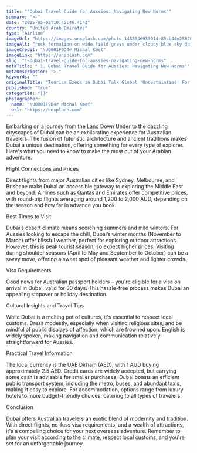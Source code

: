 ```yaml
---
title: "'Dubai Travel Guide for Aussies: Navigating New Norms'"
summary: ">-"
date: "2025-05-02T10:45:46.414Z"
country: "United Arab Emirates"
type: "Airline"
imageUrl: "https://images.unsplash.com/photo-1488646953014-85cb44e25828?q=80&w=1935&auto=format&fit=crop&ixlib=rb-4.0.3&ixid=M3wxMjA3fDB8MHxwaG90by1wYWdlfHx8fGVufDB8fHx8fA%3D%3D"
imageAlt: "rock formation on wide field grass under cloudy blue sky during daytime"
imageCredit: "\U0001F9D4‍♂️ Michal Kmeť"
imageLink: "https://unsplash.com"
slug: "1-dubai-travel-guide-for-aussies-navigating-new-norms"
metaTitle: "'1. Dubai Travel Guide for Aussies: Navigating New Norms'"
metaDescription: ">-"
keywords: ""
originalTitle: "Tourism Execs in Dubai Talk Global 'Uncertainties' For Travel - Skift"
published: "true"
categories: "[]"
photographer:
  name: "\U0001F9D4‍♂️ Michal Kmeť"
  url: "https://unsplash.com"
---
```






Embarking on a journey from the Land Down Under to the dazzling cityscapes of Dubai can be an exhilarating experience for Australian travelers. The fusion of futuristic architecture and ancient traditions makes Dubai a unique destination, offering something for every type of explorer. Here's what you need to know to make the most out of your Arabian adventure.

Flight Connections and Prices

Direct flights from major Australian cities like Sydney, Melbourne, and Brisbane make Dubai an accessible gateway to exploring the Middle East and beyond. Airlines such as Qantas and Emirates offer competitive prices, with round-trip flights averaging around 1,200 to 2,000 AUD, depending on the season and how far in advance you book.

Best Times to Visit

Dubai’s desert climate means scorching summers and mild winters. For Aussies looking to escape the chill, Dubai’s winter months (November to March) offer blissful weather, perfect for exploring outdoor attractions. However, this is peak tourist season, so expect higher prices. Visiting during shoulder seasons (April to May and September to October) can be a savvy move, offering a sweet spot of pleasant weather and lighter crowds.

Visa Requirements

Good news for Australian passport holders – you're eligible for a visa on arrival in Dubai, valid for 30 days. This hassle-free process makes Dubai an appealing stopover or holiday destination.

Cultural Insights and Travel Tips

While Dubai is a melting pot of cultures, it's essential to respect local customs. Dress modestly, especially when visiting religious sites, and be mindful of public displays of affection, which are frowned upon. English is widely spoken, making navigation and communication relatively straightforward for Aussies.

Practical Travel Information

The local currency is the UAE Dirham (AED), with 1 AUD buying approximately 2.5 AED. Credit cards are widely accepted, but carrying some cash is advisable for smaller purchases. Dubai boasts an efficient public transport system, including the metro, buses, and abundant taxis, making it easy to explore. For accommodation, options range from luxury hotels to more budget-friendly choices, catering to all types of travelers.

Conclusion

Dubai offers Australian travelers an exotic blend of modernity and tradition. With direct flights, no-fuss visa requirements, and a wealth of attractions, it's a compelling choice for your next overseas adventure. Remember to plan your visit according to the climate, respect local customs, and you're set for an unforgettable journey.
